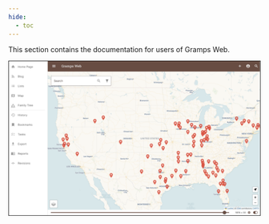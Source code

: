 ```yaml
---
hide:
  - toc
---
```


This section contains the documentation for users of Gramps Web.


![](map.png)